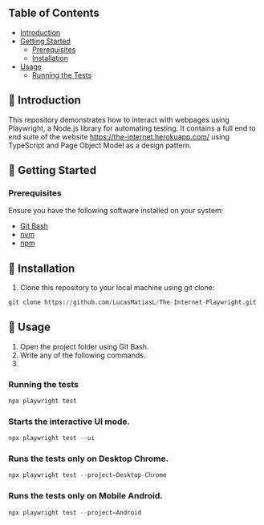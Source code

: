 ## Table of Contents
- [Introduction](#introduction)
- [Getting Started](#getting-started)
  - [Prerequisites](#prerequisites)
  - [Installation](#installation)
- [Usage](#usage)
  - [Running the Tests](#running-the-tests)


## 🔎 Introduction
This repository demonstrates how to interact with webpages using Playwright, a Node.js library for automating testing.
It contains a full end to end suite of the website https://the-internet.herokuapp.com/ using TypeScript and Page Object Model as a design pattern.

## 📄 Getting Started
### Prerequisites

Ensure you have the following software installed on your system:
- [Git Bash](https://git-scm.com/downloads)
- [nvm](https://github.com/nvm-sh/nvm?tab=readme-ov-file#installing-and-updating)
- [npm](https://docs.npmjs.com/downloading-and-installing-node-js-and-npm)

## 🔨 Installation
1. Clone this repository to your local machine using git clone:
```python
git clone https://github.com/LucasMatiasL/The-Internet-Playwright.git
```

## 🚀 Usage

1. Open the project folder using Git Bash.
2. Write any of the following commands.
3. 
### Running the tests
```python
npx playwright test
```

### Starts the interactive UI mode.
```python
npx playwright test --ui
```

### Runs the tests only on Desktop Chrome.
```python
npx playwright test --project=Desktop-Chrome
```

### Runs the tests only on Mobile Android.
```python
npx playwright test --project=Android
```


